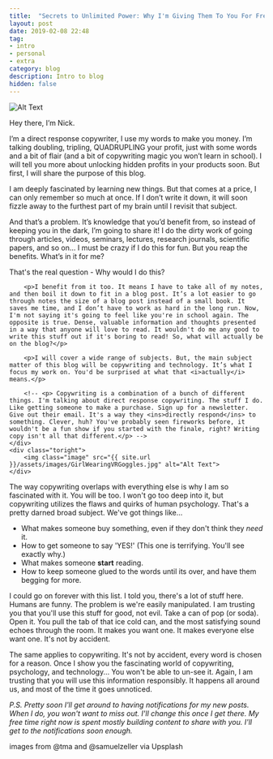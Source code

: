 ```yaml
---
title:  "Secrets to Unlimited Power: Why I'm Giving Them To You For Free " #old."Influencing decisions: The big guys know how to use it against you. They won't tell you, but I will"
layout: post
date: 2019-02-08 22:48
tag:
- intro
- personal
- extra
category: blog
description: Intro to blog
hidden: false
---
```


<img class="image" src="{{ site.url }}/assets/images/macbookglow.jpg" alt="Alt Text">

Hey there, I’m Nick.

I’m a direct response copywriter, I use my words to make you money. I’m talking doubling, tripling, QUADRUPLING your profit, just with some words and a bit of flair (and a bit of copywriting magic you won’t learn in school). I will tell you more about unlocking hidden profits in your products soon. But first, I will share the purpose of this blog.

I am deeply fascinated by learning new things. But that comes at a price, I can only remember so much at once. If I don’t write it down, it will soon fizzle away to the furthest part of my brain until I revisit that subject.

And that’s a problem. It’s knowledge that you’d benefit from, so instead of keeping you in the dark, I’m going to share it! I do the dirty work of going through articles, videos, seminars, lectures, research journals, scientific papers, and so on... I must be crazy if I do this for fun. But you reap the benefits. What’s in it for me?

That's the real question - <span class="evidence">Why would I do this?</span>

<div class="side-by-side">
    <div class="toleft">

        <p>I benefit from it too. It means I have to take all of my notes, and then boil it down to fit in a blog post. It’s a lot easier to go through notes the size of a blog post instead of a small book. It saves me time, and I don’t have to work as hard in the long run. Now, I'm not saying it's going to feel like you're in school again. The opposite is true. Dense, valuable information and thoughts presented in a way that anyone will love to read. It wouldn't do me any good to write this stuff out if it's boring to read! So, what will actually be on the blog?</p>

        <p>I will cover a wide range of subjects. But, the main subject matter of this blog will be copywriting and technology. It’s what I focus my work on. You'd be surprised at what that <i>actually</i> means.</p>

        <!-- <p> Copywriting is a combination of a bunch of different things. I'm talking about direct response copywriting. The stuff I do. Like getting someone to make a purchase. Sign up for a newsletter. Give out their email. It's a way they <ins>directly respond</ins> to something. Clever, huh? You've probably seen fireworks before, it wouldn't be a fun show if you started with the finale, right? Writing copy isn't all that different.</p> -->
    </div>
    <div class="toright">
        <img class="image" src="{{ site.url }}/assets/images/GirlWearingVRGoggles.jpg" alt="Alt Text">
    </div>
</div>

The way copywriting overlaps with everything else is why I am so fascinated with it. You will be too. I won't go too deep into it, but copywriting utilizes the flaws and quirks of human psychology. That's a pretty darned broad subject. We've got things like...
- What makes someone buy something, even if they don't think they *need* it.
- How to get someone to say 'YES!' (This one is terrifying. You'll see exactly why.)
- What makes someone **start** reading.
- How to keep someone glued to the words until its over, and have them begging for more.

I could go on forever with this list. I told you, there's a lot of stuff here. Humans are funny. The problem is we're easily manipulated. I am trusting you that you'll use this stuff for good, not evil. Take a can of pop (or soda). Open it. You pull the tab of that ice cold can, and the most satisfying sound echoes through the room. It makes you want one. It makes everyone else want one. It's not by accident.

The same applies to copywriting. It's not by accident, every word is chosen for a reason. Once I show you the fascinating world of copywriting, psychology, and technology... You won't be able to un-see it. Again, I am trusting that you will use this information responsibly. It happens all around us, and most of the time it goes unnoticed.

*P.S. Pretty soon I'll get around to having notifications for my new posts. When I do, you won't want to miss out. I'll change this once I get there. My free time right now is spent mostly building content to share with you. I'll get to the notifications soon enough.*

<figcaption class="caption">images from @tma and @samuelzeller via Upsplash</figcaption>
